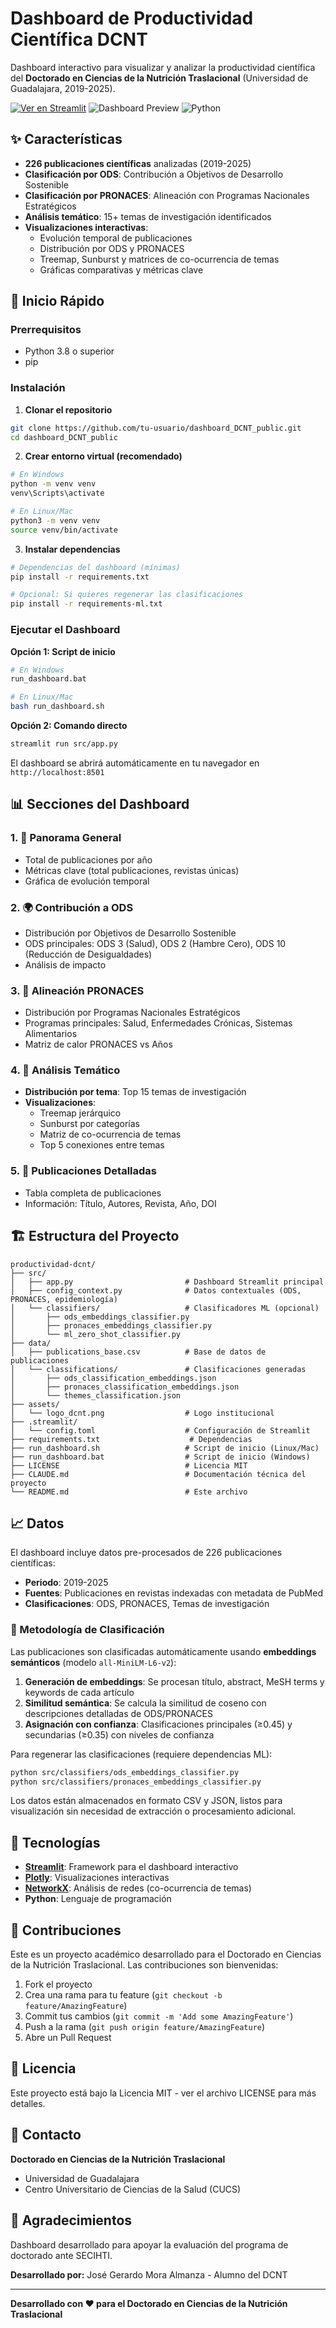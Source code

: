 # Dashboard de Productividad Científica DCNT

Dashboard interactivo para visualizar y analizar la productividad científica del **Doctorado en Ciencias de la Nutrición Traslacional** (Universidad de Guadalajara, 2019-2025).

[![Ver en Streamlit](https://static.streamlit.io/badges/streamlit_badge_black_white.svg)](https://publicaciones-dcnt.streamlit.app/)
![Dashboard Preview](https://img.shields.io/badge/Streamlit-Dashboard-FF4B4B?style=for-the-badge&logo=streamlit&logoColor=white)
![Python](https://img.shields.io/badge/Python-3.8+-3776AB?style=for-the-badge&logo=python&logoColor=white)

## ✨ Características

- **226 publicaciones científicas** analizadas (2019-2025)
- **Clasificación por ODS**: Contribución a Objetivos de Desarrollo Sostenible
- **Clasificación por PRONACES**: Alineación con Programas Nacionales Estratégicos
- **Análisis temático**: 15+ temas de investigación identificados
- **Visualizaciones interactivas**:
  - Evolución temporal de publicaciones
  - Distribución por ODS y PRONACES
  - Treemap, Sunburst y matrices de co-ocurrencia de temas
  - Gráficas comparativas y métricas clave

## 🚀 Inicio Rápido

### Prerrequisitos

- Python 3.8 o superior
- pip

### Instalación

1. **Clonar el repositorio**

```bash
git clone https://github.com/tu-usuario/dashboard_DCNT_public.git
cd dashboard_DCNT_public
```

2. **Crear entorno virtual (recomendado)**

```bash
# En Windows
python -m venv venv
venv\Scripts\activate

# En Linux/Mac
python3 -m venv venv
source venv/bin/activate
```

3. **Instalar dependencias**

```bash
# Dependencias del dashboard (mínimas)
pip install -r requirements.txt

# Opcional: Si quieres regenerar las clasificaciones
pip install -r requirements-ml.txt
```

### Ejecutar el Dashboard

**Opción 1: Script de inicio**

```bash
# En Windows
run_dashboard.bat

# En Linux/Mac
bash run_dashboard.sh
```

**Opción 2: Comando directo**

```bash
streamlit run src/app.py
```

El dashboard se abrirá automáticamente en tu navegador en `http://localhost:8501`

## 📊 Secciones del Dashboard

### 1. 🎯 Panorama General
- Total de publicaciones por año
- Métricas clave (total publicaciones, revistas únicas)
- Gráfica de evolución temporal

### 2. 🌍 Contribución a ODS
- Distribución por Objetivos de Desarrollo Sostenible
- ODS principales: ODS 3 (Salud), ODS 2 (Hambre Cero), ODS 10 (Reducción de Desigualdades)
- Análisis de impacto

### 3. 🎯 Alineación PRONACES
- Distribución por Programas Nacionales Estratégicos
- Programas principales: Salud, Enfermedades Crónicas, Sistemas Alimentarios
- Matriz de calor PRONACES vs Años

### 4. 🔬 Análisis Temático
- **Distribución por tema**: Top 15 temas de investigación
- **Visualizaciones**:
  - Treemap jerárquico
  - Sunburst por categorías
  - Matriz de co-ocurrencia de temas
  - Top 5 conexiones entre temas

### 5. 📑 Publicaciones Detalladas
- Tabla completa de publicaciones
- Información: Título, Autores, Revista, Año, DOI

## 🏗️ Estructura del Proyecto

```
productividad-dcnt/
├── src/
│   ├── app.py                         # Dashboard Streamlit principal
│   ├── config_context.py              # Datos contextuales (ODS, PRONACES, epidemiología)
│   └── classifiers/                   # Clasificadores ML (opcional)
│       ├── ods_embeddings_classifier.py
│       ├── pronaces_embeddings_classifier.py
│       └── ml_zero_shot_classifier.py
├── data/
│   ├── publications_base.csv          # Base de datos de publicaciones
│   └── classifications/               # Clasificaciones generadas
│       ├── ods_classification_embeddings.json
│       ├── pronaces_classification_embeddings.json
│       └── themes_classification.json
├── assets/
│   └── logo_dcnt.png                  # Logo institucional
├── .streamlit/
│   └── config.toml                    # Configuración de Streamlit
├── requirements.txt                    # Dependencias
├── run_dashboard.sh                   # Script de inicio (Linux/Mac)
├── run_dashboard.bat                  # Script de inicio (Windows)
├── LICENSE                            # Licencia MIT
├── CLAUDE.md                          # Documentación técnica del proyecto
└── README.md                          # Este archivo
```

## 📈 Datos

El dashboard incluye datos pre-procesados de 226 publicaciones científicas:

- **Periodo**: 2019-2025
- **Fuentes**: Publicaciones en revistas indexadas con metadata de PubMed
- **Clasificaciones**: ODS, PRONACES, Temas de investigación

### 🤖 Metodología de Clasificación

Las publicaciones son clasificadas automáticamente usando **embeddings semánticos** (modelo `all-MiniLM-L6-v2`):

1. **Generación de embeddings**: Se procesan título, abstract, MeSH terms y keywords de cada artículo
2. **Similitud semántica**: Se calcula la similitud de coseno con descripciones detalladas de ODS/PRONACES
3. **Asignación con confianza**: Clasificaciones principales (≥0.45) y secundarias (≥0.35) con niveles de confianza

Para regenerar las clasificaciones (requiere dependencias ML):
```bash
python src/classifiers/ods_embeddings_classifier.py
python src/classifiers/pronaces_embeddings_classifier.py
```

Los datos están almacenados en formato CSV y JSON, listos para visualización sin necesidad de extracción o procesamiento adicional.

## 🎨 Tecnologías

- **[Streamlit](https://streamlit.io/)**: Framework para el dashboard interactivo
- **[Plotly](https://plotly.com/python/)**: Visualizaciones interactivas
- **[NetworkX](https://networkx.org/)**: Análisis de redes (co-ocurrencia de temas)
- **Python**: Lenguaje de programación

## 🤝 Contribuciones

Este es un proyecto académico desarrollado para el Doctorado en Ciencias de la Nutrición Traslacional. Las contribuciones son bienvenidas:

1. Fork el proyecto
2. Crea una rama para tu feature (`git checkout -b feature/AmazingFeature`)
3. Commit tus cambios (`git commit -m 'Add some AmazingFeature'`)
4. Push a la rama (`git push origin feature/AmazingFeature`)
5. Abre un Pull Request

## 📝 Licencia

Este proyecto está bajo la Licencia MIT - ver el archivo LICENSE para más detalles.

## 👥 Contacto

**Doctorado en Ciencias de la Nutrición Traslacional**
- Universidad de Guadalajara
- Centro Universitario de Ciencias de la Salud (CUCS)

## 🙏 Agradecimientos

Dashboard desarrollado para apoyar la evaluación del programa de doctorado ante SECIHTI.

**Desarrollado por:** José Gerardo Mora Almanza - Alumno del DCNT

---

**Desarrollado con ❤️ para el Doctorado en Ciencias de la Nutrición Traslacional**
